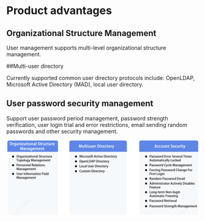 # Product advantages

## Organizational Structure Management

User management supports multi-level organizational structure management.

##Multi-user directory

Currently supported common user directory protocols include: OpenLDAP, Microsoft Active Directory (MAD), local user directory.

## User password security management

Support user password period management, password strength verification, user login trial and error restrictions, email sending random passwords and other security management.

![image-20230714151306393](Feature/image-20230714151306393.png)